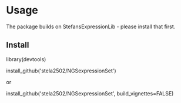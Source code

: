 # Usage

The package builds on StefansExpressionLib - please install that first.

## Install

library(devtools)

install_github('stela2502/NGSexpressionSet')

or

install_github('stela2502/NGSexpressionSet', build_vignettes=FALSE)